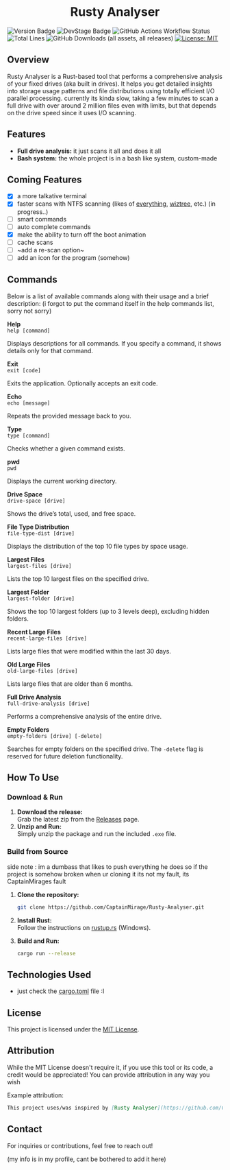 <h1 align="center">Rusty Analyser</h1>

![Version Badge](https://img.shields.io/badge/Version-Beta-%23e81919?style=flat&color=%461%4340%46)
![DevStage Badge](https://img.shields.io/badge/Development_Stage-InDev-%234be819?style=flat)
![GitHub Actions Workflow Status](https://img.shields.io/github/actions/workflow/status/CaptainMirage/Rusty-Analyser/release.yml?style=flat)
![Total Lines](https://tokei.rs/b1/github/CaptainMirage/Rusty-Analyser?category=code&style=flat)
![GitHub Downloads (all assets, all releases)](https://img.shields.io/github/downloads/CaptainMirage/Rusty-Analyser/total?style=flat&color=%2322c2a0)
[![License: MIT](https://img.shields.io/badge/License-MIT-blue.svg)](https://opensource.org/licenses/MIT)
<!-- ![Update Badge](https://img.shields.io/badge/Latest_Update-¯%5C__%28ツ%29__/¯-%2318a5a3?) -->

## Overview

Rusty Analyser is a Rust-based tool that performs a comprehensive analysis of your fixed drives (aka built in drives).
It helps you get detailed insights into storage usage patterns and file distributions using totally efficient I/O parallel processing.
currently its kinda slow, taking a few minutes to scan a full drive with over around 2 million files even with limits,
but that depends on the drive speed since it uses I/O scanning.

## Features
- **Full drive analysis:** it just scans it all and does it all
- **Bash system:** the whole project is in a bash like system, custom-made

## Coming Features
- [x] a more talkative terminal
- [x] faster scans with NTFS scanning
(likes of [everything](https://www.voidtools.com/), [wiztree](https://diskanalyzer.com/), etc.) (in progress..)
- [ ] smart commands
- [ ] auto complete commands
- [x] make the ability to turn off the boot animation
- [ ] cache scans
- [ ] ~add a re-scan option~
- [ ] add an icon for the program (somehow)

## Commands

Below is a list of available commands along with their usage and a brief description:
(i forgot to put the command itself in the help commands list, sorry not sorry)

**Help**  
`help [command]`
  
Displays descriptions for all commands. If you specify a command, it shows details only for that command.


**Exit**  
`exit [code]` 

Exits the application. Optionally accepts an exit code.


**Echo**  
`echo [message]`
  
Repeats the provided message back to you.


**Type**  
`type [command]` 

Checks whether a given command exists.


**pwd**  
`pwd`
  
Displays the current working directory.


**Drive Space**  
`drive-space [drive]`
  
Shows the drive’s total, used, and free space.


**File Type Distribution**  
`file-type-dist [drive]`
  
Displays the distribution of the top 10 file types by space usage.


**Largest Files**  
`largest-files [drive]`
  
Lists the top 10 largest files on the specified drive.


**Largest Folder**  
`largest-folder [drive]`

Shows the top 10 largest folders (up to 3 levels deep), excluding hidden folders.


**Recent Large Files**  
`recent-large-files [drive]`
 
Lists large files that were modified within the last 30 days.


**Old Large Files**  
`old-large-files [drive]`

Lists large files that are older than 6 months.


**Full Drive Analysis**  
`full-drive-analysis [drive]`

Performs a comprehensive analysis of the entire drive.


**Empty Folders**  
`empty-folders [drive] [-delete]`

Searches for empty folders on the specified drive. The `-delete` flag is reserved for future deletion functionality.

## How To Use

### Download & Run

1. **Download the release:**  
   Grab the latest zip from the [Releases](https://github.com/CaptainMirage/Rusty-Analyser/releases) page.
2. **Unzip and Run:**  
   Simply unzip the package and run the included `.exe` file.

### Build from Source

side note : im a dumbass that likes to push everything he does so if the project is somehow broken when ur cloning it its not my fault, its CaptainMirages fault

1. **Clone the repository:**

   ```bash
   git clone https://github.com/CaptainMirage/Rusty-Analyser.git
   ```
2. **Install Rust:**  
   Follow the instructions on [rustup.rs](https://rustup.rs/) (Windows).
3. **Build and Run:**

   ```bash
   cargo run --release
   ```

## Technologies Used

- just check the [cargo.toml](https://github.com/CaptainMirage/Rusty-Analyser/blob/master/Cargo.toml) file :I

## License

This project is licensed under the [MIT License](LICENSE).

## Attribution
While the MIT License doesn't require it, if you use this tool or its code, a credit would be appreciated! You can provide attribution in any way you wish

Example attribution:
```markdown
This project uses/was inspired by [Rusty Analyser](https://github.com/CaptainMirage/Rusty-Analyser) by Captain Mirage.
```

## Contact
For inquiries or contributions, feel free to reach out!

(my info is in my profile, cant be bothered to add it here)
